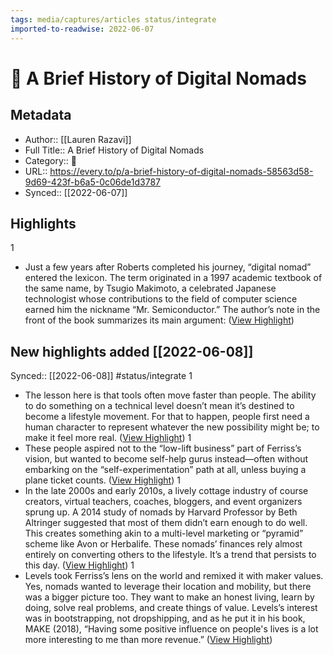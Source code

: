 ```yaml
---
tags: media/captures/articles status/integrate
imported-to-readwise: 2022-06-07
---
```

# 📰 A Brief History of Digital Nomads

## Metadata
- Author:: [[Lauren Razavi]]
- Full Title:: A Brief History of Digital Nomads
- Category:: 📰
- URL:: https://every.to/p/a-brief-history-of-digital-nomads-58563d58-9d69-423f-b6a5-0c06de1d3787
- Synced:: [[2022-06-07]]

## Highlights
1
- Just a few years after Roberts completed his journey, “digital nomad” entered the lexicon. The term originated in a 1997 academic textbook of the same name, by Tsugio Makimoto, a celebrated Japanese technologist whose contributions to the field of computer science earned him the nickname “Mr. Semiconductor.” The author’s note in the front of the book summarizes its main argument: ([View Highlight](https://instapaper.com/read/1512048483/19755503))
## New highlights added [[2022-06-08]]
Synced:: [[2022-06-08]]
#status/integrate
1
- The lesson here is that tools often move faster than people. The ability to do something on a technical level doesn’t mean it’s destined to become a lifestyle movement. For that to happen, people first need a human character to represent whatever the new possibility might be; to make it feel more real. ([View Highlight](https://instapaper.com/read/1512048483/19755565))
1
- These people aspired not to the “low-lift business” part of Ferriss’s vision, but wanted to become self-help gurus instead—often without embarking on the “self-experimentation” path at all, unless buying a plane ticket counts. ([View Highlight](https://instapaper.com/read/1512048483/19755586))
1
- In the late 2000s and early 2010s, a lively cottage industry of course creators, virtual teachers, coaches, bloggers, and event organizers sprung up. A 2014 study of nomads by Harvard Professor by Beth Altringer suggested that most of them didn’t earn enough to do well. This creates something akin to a multi-level marketing or “pyramid” scheme like Avon or Herbalife. These nomads’ finances rely almost entirely on converting others to the lifestyle. It’s a trend that persists to this day. ([View Highlight](https://instapaper.com/read/1512048483/19755590))
1
- Levels took Ferriss’s lens on the world and remixed it with maker values. Yes, nomads wanted to leverage their location and mobility, but there was a bigger picture too. They want to make an honest living, learn by doing, solve real problems, and create things of value. Levels’s interest was in bootstrapping, not dropshipping, and as he put it in his book, MAKE (2018), “Having some positive influence on people's lives is a lot more interesting to me than more revenue.” ([View Highlight](https://instapaper.com/read/1512048483/19755598))

